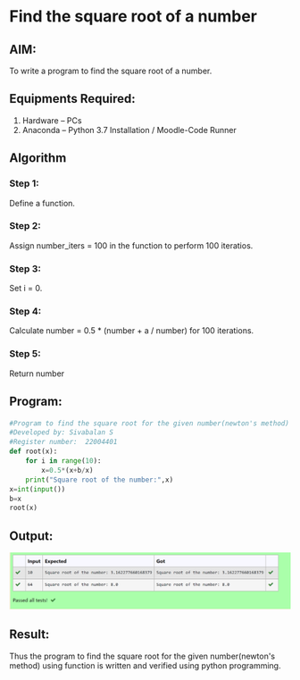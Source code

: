 # Find the square root of a number

## AIM:
To write a program to find the square root of a number.

## Equipments Required:
1. Hardware – PCs
2. Anaconda – Python 3.7 Installation / Moodle-Code Runner

## Algorithm
### Step 1:
Define a function.
### Step 2:
Assign number_iters = 100 in the function to perform 100 iteratios.
### Step 3: 
Set i = 0.
### Step 4:
Calculate  number = 0.5 * (number + a / number) for 100 iterations.
### Step 5:
Return number

## Program:
```python
#Program to find the square root for the given number(newton's method) using function.
#Developed by: Sivabalan S
#Register number:  22004401
def root(x):
    for i in range(10):
        x=0.5*(x+b/x)
    print("Square root of the number:",x)
x=int(input())
b=x
root(x)
```

## Output:
![output](output%20(1).png)


## Result:
Thus the program to find the square root for the given number(newton's method) using function is written and verified using python programming.
